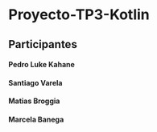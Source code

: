 # Proyecto-TP3-Kotlin
## Participantes
#### Pedro Luke Kahane
#### Santiago Varela
#### Matias Broggia
#### Marcela Banega
